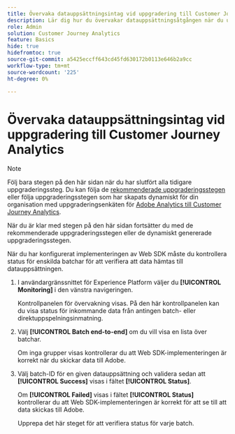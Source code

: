 ```yaml
---
title: Övervaka datauppsättningsintag vid uppgradering till Customer Journey Analytics
description: Lär dig hur du övervakar datauppsättningsåtgången när du uppgraderar till Customer Journey Analytics
role: Admin
solution: Customer Journey Analytics
feature: Basics
hide: true
hidefromtoc: true
source-git-commit: a5425eccff643cd45fd630172b0113e646b2a9cc
workflow-type: tm+mt
source-wordcount: '225'
ht-degree: 0%

---
```


# Övervaka datauppsättningsintag vid uppgradering till Customer Journey Analytics

>[!NOTE]
> 
>Följ bara stegen på den här sidan när du har slutfört alla tidigare uppgraderingssteg. Du kan följa de [rekommenderade uppgraderingsstegen](/help/getting-started/cja-upgrade/cja-upgrade-recommendations.md#recommended-upgrade-steps-for-most-organizations) eller följa uppgraderingsstegen som har skapats dynamiskt för din organisation med uppgraderingsenkäten för [Adobe Analytics till Customer Journey Analytics](https://gigazelle.github.io/cja-ttv/).
>
>När du är klar med stegen på den här sidan fortsätter du med de rekommenderade uppgraderingsstegen eller de dynamiskt genererade uppgraderingsstegen.

<!-- Should we single source this instead of duplicate it? The following steps were copied from: /help/data-ingestion/aepwebsdk.md-->

När du har konfigurerat implementeringen av Web SDK måste du kontrollera status för enskilda batchar för att verifiera att data hämtas till datauppsättningen.

1. I användargränssnittet för Experience Platform väljer du **[!UICONTROL Monitoring]** i den vänstra navigeringen.

   Kontrollpanelen för övervakning visas. På den här kontrollpanelen kan du visa status för inkommande data från antingen batch- eller direktuppspelningsinmatning.

   <!-- insert screenshot -->

1. Välj **[!UICONTROL Batch end-to-end]** om du vill visa en lista över batchar.

   Om inga grupper visas kontrollerar du att Web SDK-implementeringen är korrekt när du skickar data till Adobe.

   <!-- insert screenshot -->

1. Välj batch-ID för en given datauppsättning och validera sedan att **[!UICONTROL Success]** visas i fältet **[!UICONTROL Status]**.

   Om **[!UICONTROL Failed]** visas i fältet **[!UICONTROL Status]** kontrollerar du att Web SDK-implementeringen är korrekt för att se till att data skickas till Adobe.

   Upprepa det här steget för att verifiera status för varje batch.




